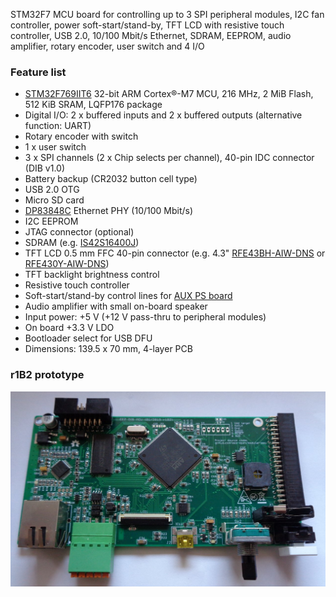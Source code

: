STM32F7 MCU board for controlling up to 3 SPI peripheral modules, I2C fan controller, power soft-start/stand-by, TFT LCD with resistive touch controller, USB 2.0, 10/100 Mbit/s Ethernet, SDRAM, EEPROM, audio amplifier, rotary encoder, user switch and 4 I/O

### Feature list

* [STM32F769IIT6](https://www.st.com/content/st_com/en/products/microcontrollers-microprocessors/stm32-32-bit-arm-cortex-mcus/stm32-high-performance-mcus/stm32f7-series/stm32f7x9/stm32f769ii.html) 32-bit ARM Cortex®-M7 MCU, 216 MHz, 2 MiB Flash, 512 KiB SRAM,  LQFP176 package
* Digital I/O: 2 x buffered inputs and 2 x buffered outputs (alternative function: UART)
* Rotary encoder with switch
* 1 x user switch
* 3 x SPI channels (2 x Chip selects per channel), 40-pin IDC connector (DIB v1.0)
* Battery backup (CR2032 button cell type)
* USB 2.0 OTG
* Micro SD card
* [DP83848C](https://www.ti.com/product/DP83848C) Ethernet PHY (10/100 Mbit/s)
* I2C EEPROM
* JTAG connector (optional)
* SDRAM (e.g. [IS42S16400J](https://www.tme.eu/en/details/is42s16400j-7tli/dram-memories-integrated-circuits/issi/))
* TFT LCD 0.5 mm FFC 40-pin connector (e.g. 4.3" [RFE43BH-AIW-DNS](https://www.tme.eu/en/details/rfe43bh-aiw-dns/tft-displays/raystar-optronics/) or [RFE430Y-AIW-DNS](https://www.tme.eu/en/details/rfe430y-aiw-dns/tft-displays/raystar-optronics/))
* TFT backlight brightness control
* Resistive touch controller
* Soft-start/stand-by control lines for [AUX PS board](https://github.com/eez-open/modular-psu/tree/master/aux-ps)
* Audio amplifier with small on-board speaker
* Input power: +5 V (+12 V pass-thru to peripheral modules)
* On board +3.3 V LDO
* Bootloader select for USB DFU
* Dimensions: 139.5 x 70 mm, 4-layer PCB

### r1B2 prototype

![prototype](Images/MCU_board_r1B2_prototype.jpg)
